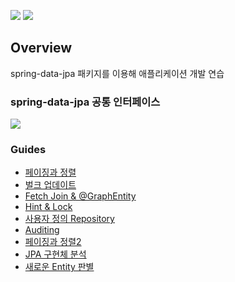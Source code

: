 ![](https://img.shields.io/badge/spring--boot-2.5.1-red)
![](https://img.shields.io/badge/gradle-7.0.2-brightgreen)

## Overview

spring-data-jpa 패키지를 이용해 애플리케이션 개발 연습

### spring-data-jpa 공통 인터페이스

![](http://www.plantuml.com/plantuml/proxy?src=https://raw.githubusercontent.com/lcalmsky/spring-data-jpa/master/diagram/common-interface-diagram.plantuml)

### Guides

* [페이징과 정렬](https://github.com/lcalmsky/spring-data-jpa/blob/master/guides/paging-and-sorting.md)
* [벌크 업데이트](https://github.com/lcalmsky/spring-data-jpa/blob/master/guides/bulk-update-queries.md)
* [Fetch Join & @GraphEntity](https://github.com/lcalmsky/spring-data-jpa/blob/master/guides/fetch-join-and-entity-graph.md)
* [Hint & Lock](https://github.com/lcalmsky/spring-data-jpa/blob/master/guides/hint-and-lock.md)
* [사용자 정의 Repository](https://github.com/lcalmsky/spring-data-jpa/blob/master/guides/custom-repository.md)
* [Auditing](https://github.com/lcalmsky/spring-data-jpa/blob/master/guides/auditing.md)
* [페이징과 정렬2](https://github.com/lcalmsky/spring-data-jpa/blob/master/guides/paging-and-sorting-with-web.md)
* [JPA 구현체 분석](https://github.com/lcalmsky/spring-data-jpa/blob/master/guides/jpa-implementation.md)
* [새로운 Entity 판별](https://github.com/lcalmsky/spring-data-jpa/blob/master/guides/new-entity.md)